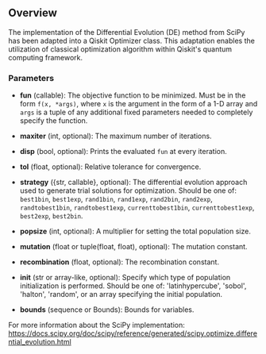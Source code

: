 ## Overview

The implementation of the Differential Evolution (DE) method from SciPy has been adapted into a Qiskit Optimizer class. This adaptation enables the utilization of classical optimization algorithm within Qiskit's quantum computing framework.

### Parameters

- **fun** (callable): The objective function to be minimized. Must be in the form `f(x, *args)`, where `x` is the argument in the form of a 1-D array and `args` is a tuple of any additional fixed parameters needed to completely specify the function.

- **maxiter** (int, optional): The maximum number of iterations.

- **disp** (bool, optional): Prints the evaluated `fun` at every iteration.

- **tol** (float, optional): Relative tolerance for convergence.

- **strategy** ({str, callable}, optional): The differential evolution approach used to generate trial solutions for optimization. Should be one of: `best1bin`, `best1exp`, `rand1bin`, `rand1exp`, `rand2bin`, `rand2exp`, `randtobest1bin`, `randtobest1exp`, `currenttobest1bin`, `currenttobest1exp`, `best2exp`, `best2bin`.

- **popsize** (int, optional): A multiplier for setting the total population size.

- **mutation** (float or tuple(float, float), optional): The mutation constant.

- **recombination** (float, optional): The recombination constant.

- **init** (str or array-like, optional): Specify which type of population initialization is performed. Should be one of: 'latinhypercube', 'sobol', 'halton', 'random', or an array specifying the initial population.

- **bounds** (sequence or Bounds): Bounds for variables.

For more information about the SciPy implementation: https://docs.scipy.org/doc/scipy/reference/generated/scipy.optimize.differential_evolution.html
